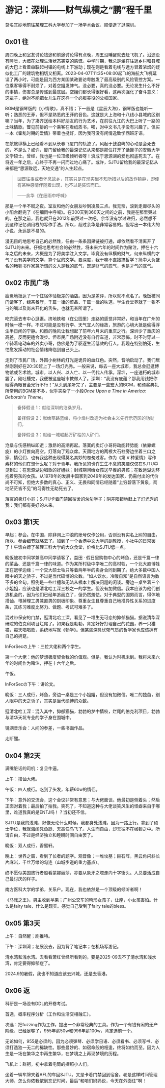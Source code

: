 # 游记：深圳——财气纵横之“鹏”程千里

莫名其妙地前往某理工科大学参加了一场学术会议，顺便逛了逛深圳。

## 0x01 往

周四晚上和室友讨论钱途和前途讨论得有点晚，周五没睡醒就去赶飞机了。沿途没有睡觉，大概在处理生活状态突变的感慨。中学时期，我总是坐在往返乡村和县城的大巴上看着串联起村镇的电线上下游动；现在则是看着电线与远方冒着浓烟的疑似化工厂的建筑物相切又相离。2023-04-07T11:35+08:00起飞的海航大飞机延误了两小时，可能是因为西方某国某政要访粤触发了最高级别的风险管控方案。一位乘客等得不耐烦了，对着空姐发脾气。没必要，真的没必要。无论发生什么不好的事情，伤害总是传递到最底层。空姐们都长得很好看，这再次强化了奋斗意义：这辈子，绝对不能把女儿生在这样一个必服美役的父权国家。

BGM是钢琴版的《小情歌》，真不错；下一首是《星辰大海》，钢琴版也能听一听；熟悉的王菲，但不是熟悉的王菲的音色。这就是大上海和十八线小县城的区别嘛？当年，为了凑齐送给本科好朋友的行为艺术，在前往九江的大巴上听了一路的土味情歌。瞥见前排的一个乘客在看纸质书，唉，对中文书几乎没有兴趣了。但买一本《霍乱时期的爱情》带着也挺好，因为我可没有闲情逸致学西班牙语。

在航旅纵横上已经看不到从长春飞厦门的轨迹了。风起于鼓浪屿的心动是会死去的，不是么？或许，厦门留给我的最深记忆从来都是那位打开了话匣子的安徽大学文学硕士。曾经，我也是一位顶级倾听者呀！浪成于思源湖的爱也彻底死去了。在将近一年之后，心终于不再一闪而过地心痛了。或许，SJTU留给我的最深记忆从来都是“思源致远，天地交通”的人生起点。

> 回首往事或者怀念故乡，其实只是在现实里不知所措以后的故作镇静，即便有某种感情伴随着出现，也不过是装饰而已。
> 
> ——余华《在细雨中呼喊》

那是一个半不眠之夜。室友和他的女朋友吵到凌晨三点。我无奈，滚到走廊尽头的小阳台翻完了《在细雨中呼喊》。在300天到360天之间的之前，我是在那里哭过的。在那之前，我也就只在2012年前哭过一次吧。余华没有学过递归，必然想不到这种记忆调用栈的写作手法。所以，超过余华是非常容易的。但写出一本伟大的小说，永远是不易的。

漫无目的地思考自己的必然性，任由一条条因果链被打通，却依然看不清离开了SJTU的未来。仔细地思考社会的必然性，将未来六年的时间作为赌注，押在十六年之后的未来，大概是为了将美学注入文学。毕竟没有纵横的财气，何来纵横的才气？没有美学的文学，算个屁的文学。要深度，我干嘛不直接搞哲学？简中大负盛名的畅销书作家兼所谓的文人是我的底气，既是财气的底气，也是才气的底气。

## 0x02 市民广场

疲惫地抵达了一个住宿体验极差的酒店。因为是差评，所以就不点名了。晚饭被同门请客了，绿茶餐厅，千篇一律的菜品、千篇一律的味道。学生食堂养就了一张不刁的嘴以及尚未开化的舌头，也就无甚所谓了。

吃完滚去市中心逛逛。挤地铁和（在公园里）走路的感觉非常好，和当年在广州的时候一模一样。不过可能是没有行李、天气宜人的缘故，旅游的心境大抵是偷得浮生半日闲的宁静。和煦的晚风让我想起了前年六月末的重庆之行。深圳少了重庆的高差，反而更适合漫步。但市民广场附近没有自行车道，非常恐怖。时不时穿过一个骑着电动车的外卖小哥，仿佛是为了驱逐生活低效的行人。我现在特别怕死，生怕愈发躁动的社会情绪降临到自己头上。

走到了市民广场，外围小树林的灯光是诡异的血红色。突然，音响启动了。我们居然刚刚好在20:30赶上了一场灯光秀。一般来说，每去一座大城市，我总会逛逛博物馆或艺术馆。城市，以人兴、以人亡、以一代代人传承。深圳，一座速朽的城市罢了。刚吐槽完，我便被这座城市教做人了。深圳：“我没有底蕴？那我用钱把你砸得两眼冒金光行不行！”从头到尾听完了，主要是一些宏大的BGM，和颁奖典礼所常用的BGM差不多，似乎夹杂了一小段*Once Upon a Time in America: Deborah's Theme*。

> 备择假设 1：献给深圳的沧桑岁月。
>
> 备择假设 2：献给筚路蓝缕，将小渔村改造为社会主义先行示范区的功勋们。
> 
> 备择假设 3：献给一城崛起万矿枯的人矿们。

沧桑与伤感稍纵即逝；激昂的高潮再起。落寞的卖灯小哥将动能转势能（依靠螺旋）的小灯推向高空。灯落向了观众席。天圆地方的两根大石柱旁边坐着三口之家、情侣们、也有我这种出现得莫名其妙的匆匆过客。作为《第 $\pi$ 种爱情》写作素材的他们在想什么呢？对于青年，我所见的也许生生不息的笑靥仅仅在SJTU中见到过：在思源湖边唱歌的好姐妹；封城期间给女孩送早餐的男孩；在致远湖边环抱着男孩的女孩。从1978年的发展中国家到2049年的发达国家，仍需付出的代价尚不可知，但绝大多数的真心、正义、无畏和同情已经随着“上穷碧落下黄泉，两地茫茫皆不见”的习得性无助死去了。

落寞的卖灯小哥；SJTU卡着门禁回宿舍的匆匆学子；阴差阳错地赶上了灯光秀的我：我们都有美好的未来。

## 0x03 第1天

早起；参会。在中国，除非网上冲浪的账号仅作公用，否则没有实名上网的自由。所以，参会细节就略去了。加到了一个香港中文大学的副教授，小社牛的日常罢了！午饭白嫖了某理工科大学的大众食堂，价格比SJTU低一点。

晚饭被初中同学兼高中同学请客了，益田 · 假日里购物中心的烤鱼，还是千篇一律的菜品、还是千篇一律的味道。作为某所村级中学唯二的高材牲，一个北大直博牲正在退学边缘；一个交大硕士牲只等着两年半的卖身合同到期了。绝大多数中国人眼中的天之骄子，不过是当代硕博的众数。“如人饮水，冷暖自知”是自然语言为数不多的金句。照例是一些吐槽和无法从根本上解决问题的闲谈。旁边一桌坐着三个小姐姐，应该也是清北哈工深三校之一的学生。但没有加微信。我本应该为他们创造机会的，因为他们已经年追而立了，但仍然羞怯。对于典型的国男而言，得体地搭讪、甩掉理工男兼直男的刻板印象、尊重女生且尊重自己地推异性关系的进度条，其练习难度比努力、做题、考试可难多了。

混过带保安的门禁，逛清北哈工深。看见了一堆生无可恋的抑郁猫猫。据说清华深研院的伯克利项目烂尾了。如果我是勃勃，肯定好好打理自己的花园，养一只猫猫，每天唱唱歌，系统地写就《勃学》。但某些深具忧郁气质的哲学家也应该拥有自己的拥趸。









InForSecの上午：三位大佬和两个学生。

第一个大佬：他的梦想极度契合我的价值观。但是，我认为时机未到。我将未来六年的时间作为赌注，押在十六年之后。

午饭。

InForSecの下午：讲论文。

晚饭：三人成行，烤鱼，旁边一桌是三个小姐姐，但没有加微信。唯二的独苗，别人眼中的天之骄子，其实是当代硕博的众数。

逛清北哈工深：混入其中，抑郁猫猫，勃勃的梦中情校，烂尾的伯克利项目，勃勃与清华天坑专业的学子身在围城中。

镜湖音乐会：人间的参差，一些书画作品。

走断腿。

## 0x04 第2天

满嘴脏话的司机：复旦牛逼。

上午：搭讪大佬。

午饭：四人成行。吃到了头发，年薪60w的情侣。

下午：意外的交流会，这个会议非常有意思；与大佬面谈。他最初是侧着头；然后正面对着我；最后拍了拍我。笑死了，不知道这种与大佬谈笑风生的怪癖来自于哪里，难道我真的是ENTJ吗！？当初还不信。

SJTU是我的浅滩，好像无论什么时候，我都身处浅滩，因为一路上行。拿到了硕士学位，我就海阔凭鱼跃、天高任鸟飞了。人生而自由，却无往不在枷锁之中。所谓自由，不过是经济独立和睡眠时间自由罢了。

晚饭：双人成行，香蜜轩。

晚上：世界之窗，看到了长者的题字。观音像；一堆坟墓；巨石阵，黑云角闪斜长片麻岩，千丝万缕的勾连（山城步道的重力基点）。

终不愿似美国旅行者般看蒙娜丽莎，亦要从象牙之塔走向十字街头。人总要活成自己最讨厌的样子。

南方医科大学的学弟，关系户。现在，我也依然是一个顶级的倾听者啊！

《马戏之王》，男主收到苹果；广州公交车的畸形女孩子，让座，小女孩害怕。什么是fairy tale，什么是现实。感觉自己受到了fairy tale的bless。

## 0x05 第3天

上午：自然醒；刷推特。

下午：深圳湾；花展没去，因为背了笔记本；在机场写游记。

清水湾和浅水湾。去看看萧红曾经所看到的。要是2025-09去不了清水湾和浅水湾，肯定要得抑郁症了。

2024.9的暑假，我也不知道应该去兴城，还是去香港。

## 0x06 返

科研是一场没有DDL的开卷考试。

首选，概率程序分析（工作和生活交相融汇）。

次选：把fuzzing作为工作，提出一个非常经典的工具。作为一个有钱有闲的无产阶级，已经足够了，955年薪50w和996年薪100w，肯定选前一个。

无论如何，955是必须的。因为必须弹琴、必须学日语、必须看书、必须写书、必须打造独一无二的稀缺性。那些曼妙的、如宿命般的相逢，终将如约而至。因为人生是一场在繁华之中再生繁华，在梦境之上再现梦境的历程。

飞机上：群舸，初中拿着电筒的探照小人们。

坐着一辆车牌夹着AFL的车回SJTU。又是卡着门禁回到宿舍。老是这样时间管理大师，怎么你侬我侬到忘记时间，最后“和咱们妈妈说，今天在外面住”啊！